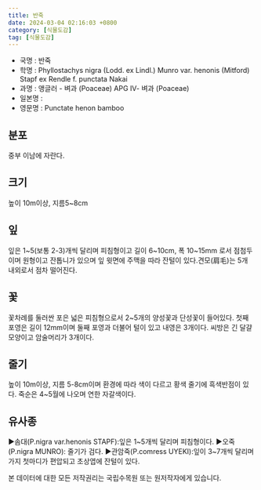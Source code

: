 ```yaml
---
title: 반죽
date: 2024-03-04 02:16:03 +0800
category: [식물도감]
tag: [식물도감]
---
```




- 국명 : 반죽
- 학명 : Phyllostachys nigra (Lodd. ex Lindl.) Munro var. henonis (Mitford) Stapf ex Rendle f. punctata Nakai
- 과명 : 앵글러 - 벼과 (Poaceae) APG Ⅳ- 벼과 (Poaceae)
- 일본명 : 
- 영문명 : Punctate henon bamboo


## 분포
중부 이남에 자란다.
## 크기
높이 10m이상, 지름5~8cm
## 잎
잎은 1~5(보통 2-3)개씩 달리며 피침형이고 길이 6~10cm, 폭 10~15mm 로서 점첨두이며 원형이고 잔톱니가 있으며 잎 윗면에 주맥을 따라 잔털이 있다.견모(肩毛)는 5개 내외로서 점차 떨어진다.
## 꽃
꽃차례를 둘러싼 포은 넓은 피침형으로서 2~5개의 양성꽃과 단성꽃이 들어있다. 첫째 포영은 길이 12mm이며 둘째 포영과 더불어 털이 있고 내영은 3개이다. 씨방은 긴 달걀모양이고 암술머리가 3개이다.
## 줄기
높이 10m이상, 지름 5-8cm이며 환경에 따라 색이 다르고 황색 줄기에 흑색반점이 있다. 죽순은 4~5월에 나오며 연한 자갈색이다.
## 유사종
▶솜대(P.nigra var.henonis STAPF):잎은 1~5개씩 달리며 피침형이다.▶오죽(P.nigra MUNRO): 줄기가 검다.▶관암죽(P.comress UYEKI):잎이 3~7개씩 달리며 가지 첫마디가 편압되고 초상엽에 잔털이 있다.






본 데이터에 대한 모든 저작권리는 국립수목원 또는 원저작자에게 있습니다.
